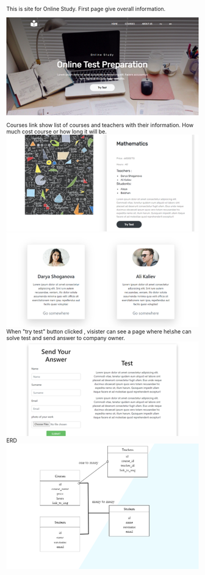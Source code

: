 
This is site for Online Study.
First page give overall information.

![](img/01.png)

Courses link show list of courses and teachers with their information.
How much cost course or how long it will  be.
![](img/02.png)
![](img/03.png)
When "try test" button clicked , visister can see a page where he\she can solve test and send answer to company owner.
![](img/04.png)
ERD
![](img/05.png)

